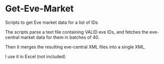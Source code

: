 Get-Eve-Market
==============

Scripts to get Eve market data for a list of IDs

The scripts parse a text file containing VALID eve IDs, 
and fetches the eve-central market data for them in batches of 40.

Then it merges the resulting eve-central XML files into a single XML. 

I use it in Excel (not included)
